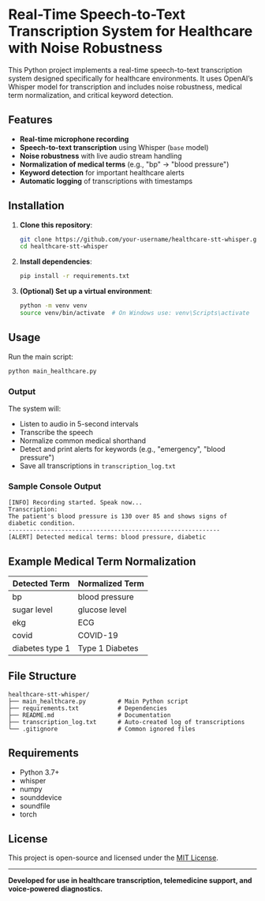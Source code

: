 # Real-Time Speech-to-Text Transcription System for Healthcare with Noise Robustness

This Python project implements a real-time speech-to-text transcription system designed specifically for healthcare environments. It uses OpenAI’s Whisper model for transcription and includes noise robustness, medical term normalization, and critical keyword detection.

## Features

- **Real-time microphone recording**
- **Speech-to-text transcription** using Whisper (`base` model)
- **Noise robustness** with live audio stream handling
- **Normalization of medical terms** (e.g., "bp" → "blood pressure")
- **Keyword detection** for important healthcare alerts
- **Automatic logging** of transcriptions with timestamps

## Installation

1. **Clone this repository**:
   ```bash
   git clone https://github.com/your-username/healthcare-stt-whisper.git
   cd healthcare-stt-whisper
   ```

2. **Install dependencies**:
   ```bash
   pip install -r requirements.txt
   ```

3. **(Optional) Set up a virtual environment**:
   ```bash
   python -m venv venv
   source venv/bin/activate  # On Windows use: venv\Scripts\activate
   ```

## Usage

Run the main script:

```bash
python main_healthcare.py
```

### Output

The system will:
- Listen to audio in 5-second intervals
- Transcribe the speech
- Normalize common medical shorthand
- Detect and print alerts for keywords (e.g., "emergency", "blood pressure")
- Save all transcriptions in `transcription_log.txt`

### Sample Console Output

```
[INFO] Recording started. Speak now...
Transcription:
The patient's blood pressure is 130 over 85 and shows signs of diabetic condition.
------------------------------------------------------------
[ALERT] Detected medical terms: blood pressure, diabetic
```

## Example Medical Term Normalization

| Detected Term     | Normalized Term     |
|-------------------|---------------------|
| bp                | blood pressure      |
| sugar level       | glucose level       |
| ekg               | ECG                 |
| covid             | COVID-19            |
| diabetes type 1   | Type 1 Diabetes     |

## File Structure

```
healthcare-stt-whisper/
├── main_healthcare.py         # Main Python script
├── requirements.txt           # Dependencies
├── README.md                  # Documentation
├── transcription_log.txt      # Auto-created log of transcriptions
└── .gitignore                 # Common ignored files
```

## Requirements

- Python 3.7+
- whisper
- numpy
- sounddevice
- soundfile
- torch

## License

This project is open-source and licensed under the [MIT License](LICENSE).

---

**Developed for use in healthcare transcription, telemedicine support, and voice-powered diagnostics.**
